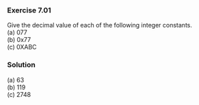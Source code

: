 ### Exercise 7.01
Give the decimal value of each of the following integer constants.  
(a) 077  
(b) 0x77  
(c) 0XABC  

### Solution
(a) 63  
(b) 119  
(c) 2748  
